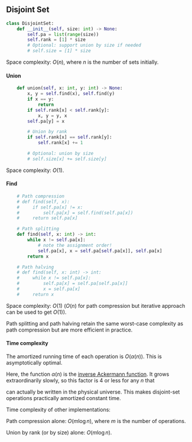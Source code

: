 ## Disjoint Set

```python
class DisjointSet:
    def __init__(self, size: int) -> None:
        self.pa = list(range(size))
        self.rank = [1] * size
        # Optional: support union by size if needed
        # self.size = [1] * size
```

Space complexity: $O\left(n\right)$, where $n$ is the number of sets initially.



#### Union

```python
    def union(self, x: int, y: int) -> None:
        x, y = self.find(x), self.find(y)
        if x == y:
            return
        if self.rank[x] < self.rank[y]:
            x, y = y, x
        self.pa[y] = x

        # Union by rank
        if self.rank[x] == self.rank[y]:
            self.rank[x] += 1

        # Optional: union by size
        # self.size[x] += self.size[y]
```

Space complexity: $O\left(1\right)$.



#### Find

```python
    # Path compression
    # def find(self, x):
    #     if self.pa[x] != x:
    #         self.pa[x] = self.find(self.pa[x])
    #     return self.pa[x]

    # Path splitting
    def find(self, x: int) -> int:
        while x != self.pa[x]:
            # note the assignment order!
            self.pa[x], x = self.pa[self.pa[x]], self.pa[x]
        return x

    # Path halving
    # def find(self, x: int) -> int:
    #     while x != self.pa[x]:
    #         self.pa[x] = self.pa[self.pa[x]]
    #         x = self.pa[x]
    #     return x
```

Space complexity: $O\left(1\right)$ ($O\left(n\right)$ for path compression but iterative approach can be used to get $O\left(1\right)$).

Path splitting and path halving retain the same worst-case complexity as path compression but are more efficient in practice.



#### Time complexity

The amortized running time of each operation is $O\left(\alpha\left(n\right)\right)$. This is asymptotically optimal.

Here, the function $\alpha\left(n\right)$ is the [inverse Ackermann function](https://en.wikipedia.org/wiki/Ackermann_function#Inverse). It grows extraordinarily slowly, so this factor is $4$ or less for any $n$ that

can actually be written in the physical universe. This makes disjoint-set operations practically amortized constant time.

Time complexity of other implementations:

Path compression alone: $O\left(m\log n\right)$, where $m$ is the number of operations.

Union by rank (or by size) alone: $O\left(m\log n\right)$.
